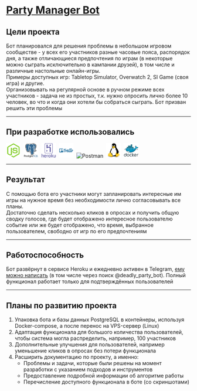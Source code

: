 # [Party Manager Bot](https://t.me/deadly_party_bot)

## Цели проекта
Бот планировался для решения проблемы в небольшом игровом сообществе - у всех его участников разные часовые пояса, распорядок дня, а также отличающиеся предпочтения по играм (в некоторые можно сыграть исключительно в кампании друзей), в том числе и различные настольные онлайн-игры.    
Примеры доступных игр: Tabletop Simulator, Overwatch 2, SI Game (своя игра) и другие.    
Организовывать на регулярной основе в ручном режиме всех участников - задача не из простых, т.к. нужно опросить лично более 10 человек, во что и когда они хотели бы собраться сыграть. Бот призван решить эти проблемы
____

## При разработке использовались
<p>
  <img src="https://github.com/devicons/devicon/blob/master/icons/nodejs/nodejs-original.svg" title="Node.js" alt="Node.js" width="40" height="40"/>&nbsp;
  <img src="https://github.com/devicons/devicon/blob/master/icons/postgresql/postgresql-original-wordmark.svg" title="PostgreSQL" alt="PostgreSQL" width="40" height="40"/>&nbsp;
  <img src="https://github.com/devicons/devicon/blob/master/icons/heroku/heroku-original-wordmark.svg" title="Heroku"  alt="Heroku" width="40" height="40"/>&nbsp;
  <img src="https://github.com/devicons/devicon/blob/master/icons/trello/trello-plain-wordmark.svg" title="Trello"  alt="Trello" width="40" height="40"/>&nbsp;
  <img src="https://www.vectorlogo.zone/logos/getpostman/getpostman-icon.svg" title="Postman"  alt="Postman" width="40" height="40"/>&nbsp;
  <img src="https://github.com/devicons/devicon/blob/master/icons/linux/linux-original.svg" title="Linux" alt="Linux" width="40" height="40"/>&nbsp;
  <img src="https://github.com/devicons/devicon/blob/master/icons/docker/docker-original-wordmark.svg" title="Docker"  alt="Docker" width="40" height="40"/>&nbsp;
</p>

____
## Результат
С помощью бота его участники могут запланировать интересные им игры на нужное время без необходимости лично согласовывать все планы.    
Достаточно сделать несколько кликов в опросах и получить общую сводку голосов, где будет отображено интересное пользователю событие или же будет отображено, что время, выбранное пользователем, свободно от игр по его предпочтениям
____
## Работоспособность
Бот развёрнут в сервисе Heroku и ежедневно активен в Telegram, [ему можно написать](https://t.me/deadly_party_bot) (в том числе через поиск @deadly_party_bot). Полный функционал работает только для подтверждённых пользователей    
____
## Планы по развитию проекта
1. Упаковка бота и базы данных PostgreSQL в контейнеры, используя Docker-compose, а после перенос на VPS-сервер (Linux)
2. Адаптация функционала для большого количества пользователей, чтобы система могла распределить, например, 100 участников
3. Дополнительные улучшения для пользователей, например уменьшение кликов в опросах без потери функционала
4. Расширить документацию по проекту, а именно:
    - Проблемы и задачи, которые были решены на момент разработки с указанием подходов и инструментов
    - Предоставление подробной информации об алгоритме работы
    - Перечисление доступного функционала в боте (со скриншотами)
